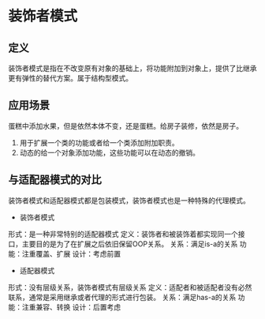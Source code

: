 # 装饰者模式

## 定义
 装饰者模式是指在不改变原有对象的基础上，将功能附加到对象上，提供了比继承更有弹性的替代方案。属于结构型模式。

## 应用场景
蛋糕中添加水果，但是依然本体不变，还是蛋糕。给房子装修，依然是房子。
1. 用于扩展一个类的功能或者给一个类添加附加职责。
2. 动态的给一个对象添加功能，这些功能可以在动态的撤销。

## 与适配器模式的对比

装饰者模式和适配器模式都是包装模式，装饰者模式也是一种特殊的代理模式。

- 装饰者模式 

形式：是一种非常特别的适配器模式
定义：装饰者和被装饰着都实现同一个接口，主要目的是为了在扩展之后依旧保留OOP关系。
关系：满足is-a的关系
功能：注重覆盖、扩展
设计：考虑前置

- 适配器模式
 
形式：没有层级关系，装饰者模式有层级关系
定义：适配者和被适配者没有必然联系，通常是采用继承或者代理的形式进行包装。
关系：满足has-a的关系
功能：注重兼容、转换
设计：后置考虑
